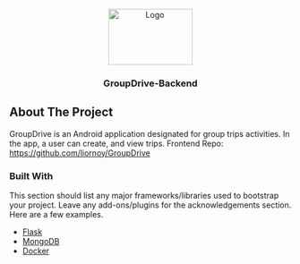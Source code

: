 <!-- PROJECT LOGO -->
<br />
<div align="center">
     <img src="https://user-images.githubusercontent.com/40122521/161384001-29ee805f-75f5-4abd-9276-503f38b9e673.png" alt="Logo" width="150" height="100">
      <h3 align="center">GroupDrive-Backend</h3>
</div>

<!-- ABOUT THE PROJECT -->
## About The Project

GroupDrive is an Android application designated for group trips activities.
In the app, a user can create, and view trips.
Frontend Repo: https://github.com/liornoy/GroupDrive

### Built With

This section should list any major frameworks/libraries used to bootstrap your project. Leave any add-ons/plugins for the acknowledgements section. Here are a few examples.

* [Flask](https://flask.palletsprojects.com/en/2.1.x/)
* [MongoDB](https://www.mongodb.com/)
* [Docker](https://www.docker.com/)
